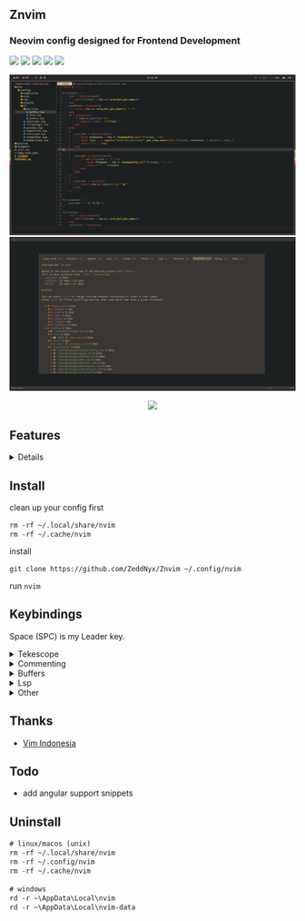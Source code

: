 ## Znvim
### Neovim config designed for Frontend Development

<p align="start">
  <img src="https://img.shields.io/badge/-Tailwind-08BCDC?style=for-the-badge&logo=tailwindcss&logoColor=FFF&labelColor=08BCDC" /> 
  <img src="https://img.shields.io/badge/-JavaScript-302D41?style=for-the-badge&logo=javascript&logoColor=EFD922&labelColor=302D41" /> 
  <img src="https://img.shields.io/badge/-TypeScript-302D41?style=for-the-badge&logo=typescript&logoColor=3072BB&labelColor=302D41" /> 
  <img src="https://img.shields.io/badge/-React-302D41?style=for-the-badge&logo=react&logoColor=08BCDC&labelColor=302D41" /> 
  <img src="https://img.shields.io/badge/-Next-FFF?style=for-the-badge&logo=nextdotjs&logoColor=000&labelColor=FFF" /> 
  <!-- <img src="https://img.shields.io/badge/-Lua-04008F?style=for-the-badge&logo=lua&labelColor=04008F" />  -->
</p>

![nvim](./preview/preview.png)
![startuptime](./preview/startuptime.png)

<p align="center">
    <a href="https://github.com/Zeddnyx/Znvim">
      <img src="https://img.shields.io/github/last-commit/Zeddnyx/Znvim?style=for-the-badge&logo=github&color=7dc4e4&logoColor=D9E0EE&labelColor=302D41"/>
    </a>
</p>

## Features
<details>

| Key Bindings          | Description                                                             |
|-----------------------|-------------------------------------------------------------------------|
| Autocompletion        |                                                                         |
| Autoclosing Braces    | [Autopairs](https://github.com/windwp/nvim-autopairs)                   |
| Themes                | [Gruvbox](https://github.com/ellisonleao/gruvbox.nvim)                  |
| Syntax Highlighting   | [Treesitter](https://github.com/nvim-treesitter/nvim-treesitter)        |
| Comment Syntax        | [Comment](https://github.com/numToStr/Comment.nvim)                     |
| Indentlines           | [Indentlines ](https://github.com/lukas-reineke/indent-blankline.nvim)  |
| Custome Snippet       | [Vsnip](https://github.com/hrsh7th/cmp-vsnip)                           |
| Color Preview         | [Colorizer](https://github.com/NvChad/nvim-colorizer)                   |
| Find Files            | [Telescope](https://github.com/nvim-telescope/telescope.nvim)           |
| Auto Pilot            | [Codeium](https://github.com/Exafunction/codeium.vim)                   |
</details>

## Install

clean up your config first

```
rm -rf ~/.local/share/nvim
rm -rf ~/.cache/nvim
```

install

```
git clone https://github.com/ZeddNyx/Znvim ~/.config/nvim

```

run `nvim`


## Keybindings

Space (SPC) is my Leader key.

<details>
<summary>Tekescope</summary>

| Key Bindings | Description                   |
|--------------|-------------------------------|
| SPC ff       | Telescope find files          |
| SPC fg       | Telescope live grep           |
| SPC fb       | Telescope buffers             |
| SPC gg       | Telescope git commit          |
| SPC gs       | Telescope git status          |
| SPC ll       | Telescope lsp references      |
| SPC li       | Telescope lsp implementations |
| SPC ld       | Telescope lsp definitions     |
</details>

<details>
<summary>Commenting</summary>

| Key Bindings | Description                |
|--------------|----------------------------|
| gcc          | Create/remove comment      |
| gc (visual)  | Create/remove comment      |
</details>
  
<details>
<summary>Buffers </summary>
  
| Key Bindings | Description      |
|--------------|------------------|
| Shift h      | Buffer previous  |
| Shift l      | Buffer next      |
| Shift c      | Buffer close     |
</details>
  
<details>
<summary>Lsp</summary>

| Key Bindings | Description      |
|--------------|------------------|
| Shift k      | Hover definition |
| Shift r      | Rename           |
</details>

<details>
<summary>Other</summary>

| Key Bindings | Description             |
|--------------|-------------------------|
| SPC h        | Switch left             |
| SPC j        | Switch down             |
| SPC k        | Switch up               |
| SPC l        | Switch right            |
|              |                         |
| SPC a        | Select all              |
| SPC d        | Find specific word      |
| SPC e        | File explorer           |
| SPC s        | Find and replace all    |
| SPC y        | Copy forward word       |
|              |                         |
| Shift f      | Prettier                |
| CTRL g       | Apply Codeium Reference |
</details>


## Thanks

- [Vim Indonesia](https://t.me/VimID)

## Todo
- add angular support snippets

## Uninstall

```
# linux/macos (unix)
rm -rf ~/.local/share/nvim
rm -rf ~/.config/nvim
rm -rf ~/.cache/nvim

# windows
rd -r ~\AppData\Local\nvim
rd -r ~\AppData\Local\nvim-data
```
